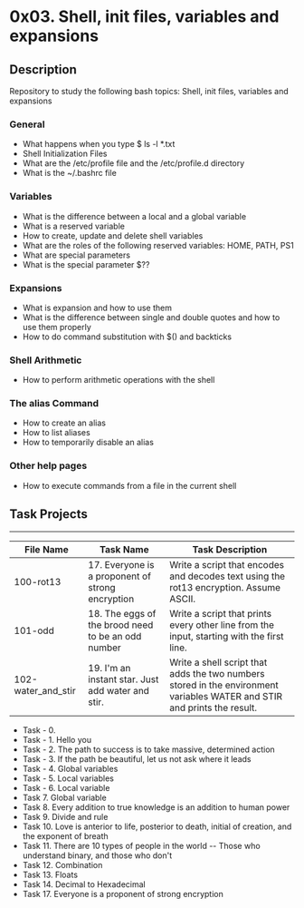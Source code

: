 # 0x03. Shell, init files, variables and expansions


## Description
Repository to study the following bash topics: Shell, init files, variables and expansions

### General
- What happens when you type $ ls -l *.txt
- Shell Initialization Files
- What are the /etc/profile file and the /etc/profile.d directory
- What is the ~/.bashrc file
### Variables
- What is the difference between a local and a global variable
- What is a reserved variable
- How to create, update and delete shell variables
- What are the roles of the following reserved variables: HOME, PATH, PS1
- What are special parameters
- What is the special parameter $??
### Expansions
- What is expansion and how to use them
- What is the difference between single and double quotes and how to use them properly
- How to do command substitution with $() and backticks
### Shell Arithmetic
- How to perform arithmetic operations with the shell
### The alias Command
- How to create an alias
- How to list aliases
- How to temporarily disable an alias
### Other help pages
- How to execute commands from a file in the current shell

## Task Projects
---
File Name|Task Name|Task Description
---|---|---
100-rot13|17. Everyone is a proponent of strong encryption|Write a script that encodes and decodes text using the rot13 encryption. Assume ASCII.
101-odd|18. The eggs of the brood need to be an odd number|Write a script that prints every other line from the input, starting with the first line.
102-water_and_stir|19. I'm an instant star. Just add water and stir.|Write a shell script that adds the two numbers stored in the environment variables WATER and STIR and prints the result.

- Task - 0. <o>
- Task - 1. Hello you
- Task - 2. The path to success is to take massive, determined action
- Task - 3. If the path be beautiful, let us not ask where it leads
- Task - 4. Global variables
- Task - 5. Local variables
- Task - 6. Local variable
- Task 7. Global variable
- Task 8. Every addition to true knowledge is an addition to human power
- Task 9. Divide and rule
- Task 10. Love is anterior to life, posterior to death, initial of creation, and the exponent of breath
- Task 11. There are 10 types of people in the world -- Those who understand binary, and those who don't
- Task 12. Combination
- Task 13. Floats
- Task 14. Decimal to Hexadecimal
- Task 17. Everyone is a proponent of strong encryption
